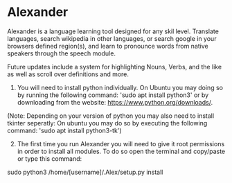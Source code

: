 # Alexander

Alexander is a language learning tool designed for any skil level. Translate languages, search wikipedia in other languages, or search google in your browsers defined region(s), and learn to pronounce words from native speakers through the speech module.

Future updates include a system for highlighting Nouns, Verbs, and the like as well as scroll over definitions and more.

1. You will need to install python individually. On Ubuntu you may doing so by running the following command: 'sudo apt install python3' or by downloading from the website: https://www.python.org/downloads/.

(Note: Depending on your version of python you may also need to install tkinter seperatly: On ubuntu you may do so by executing the following command: 'sudo apt install python3-tk')

2. The first time you run Alexander you will need to give it root permissions in order to install all modules. To do so open the terminal and copy/paste or type this command:

sudo python3 /home/[username]/.Alex/setup.py install
